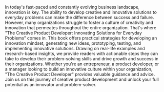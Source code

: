 In today's fast-paced and constantly evolving business landscape, innovation is key. The ability to develop creative and innovative solutions to everyday problems can make the difference between success and failure. However, many organizations struggle to foster a culture of creativity and innovation that permeates throughout the entire organization. That's where "The Creative Product Developer: Innovating Solutions for Everyday Problems" comes in. This book offers practical strategies for developing an innovation mindset, generating new ideas, prototyping, testing, and implementing innovative solutions. Drawing on real-life examples and research-based insights, we provide readers with actionable steps they can take to develop their problem-solving skills and drive growth and success in their organizations. Whether you're an entrepreneur, a product developer, or a manager looking to build an innovative culture within your organization, "The Creative Product Developer" provides valuable guidance and advice. Join us on this journey of creative product development and unlock your full potential as an innovator and problem-solver.
